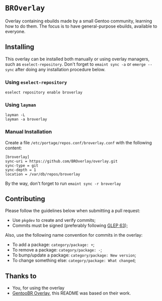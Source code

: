 # `BROverlay`
Overlay containing ebuilds made by a small Gentoo community, learning how to do them. The focus is to have general-purpose ebuilds, available to everyone.

## Installing 
This overlay can be installed both manually or using overlay managers, such as
`eselect-repository`. Don't forget to `emaint sync -a` or `emerge --sync`
after doing any installation procedure below.

### Using `eselect-repository`

```
eselect repository enable broverlay
```

### Using `layman`

```
layman -L
layman -a broverlay
```

### Manual Installation
Create a file `/etc/portage/repos.conf/broverlay.conf` with the following content:
```
[broverlay]
sync-uri = https://github.com/BROverlay/overlay.git
sync-type = git
sync-depth = 1
location = /var/db/repos/broverlay
```
By the way, don't forget to run `emaint sync -r broverlay`

## Contributing
Please follow the guidelines below when submitting a pull request:

* Use `pkgdev` to create and verify commits;
* Commits must be signed (preferably following [GLEP 63][glep63]);
 
Also, use the following name convention for commits in the overlay:

* To add a package: `category/package: +`;
* To remove a package: `category/package: -`;
* To bump/update a package: `category/package: New version`;
* To change something else: `category/package: What changed`;

## Thanks to
* You, for using the overlay
* [GentooBR Overlay][gentoobr], this README was based on their work.

[glep63]: https://www.gentoo.org/glep/glep-0063.html
[gentoobr]: https://github.com/gentoobr/
